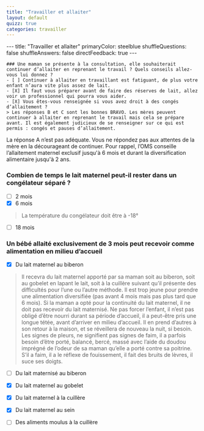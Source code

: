 ```yaml
---
title: "Travailler et allaiter"
layout: default
quizz: true
categories: travailler
--- 
```

<div class="quizdown">
    ---
    title: "Travailler et allaiter"
    primaryColor: steelblue
    shuffleQuestions: false
    shuffleAnswers: false
    directFeedback: true
    ---

    ### Une maman se présente à la consultation, elle souhaiterait continuer d’allaiter en reprenant le travail ? Quels conseils allez-vous lui donnez ?
    - [ ] Continuer à allaiter en travaillant est fatiguant, de plus votre enfant n’aura vite plus assez de lait.
    - [X] Il faut vous préparer avant de faire des réserves de lait, allez voir un professionnel qui pourra vous aider.
    - [X] Vous êtes-vous renseignée si vous avez droit à des congés d’allaitement ?
	> Les réponses B et C sont les bonnes BRAVO. Les mères peuvent continuer à allaiter en reprenant le travail mais cela se prépare avant. Il est également judicieux de se renseigner sur ce qui est permis : congés et pauses d’allaitement.
La réponse A n’est pas adéquate. Vous ne répondez pas aux attentes de la mère en la décourageant de continuer. Pour rappel, l’OMS conseille l’allaitement maternel exclusif jusqu'à 6 mois et durant la diversification alimentaire jusqu'à 2 ans.


   ###  Combien de temps le lait maternel peut-il rester dans un congélateur séparé ?
   - [ ] 2 mois
   - [X] 6 mois
   > La température du congélateur doit être à -18°
   - [ ] 18 mois



   ### Un bébé allaité exclusivement de 3 mois peut recevoir comme alimentation en milieu d’accueil
   - [X] Du lait maternel au biberon
   > Il recevra du lait maternel apporté par sa maman soit au biberon, soit au gobelet en lapant le lait, soit à la cuillère suivant qu’il présente des difficultés pour l’une ou l’autre méthode.
   Il est trop jeune pour prendre une alimentation diversifiée (pas avant 4 mois mais pas plus tard que 6 mois). Si la maman a opté pour la continuité du lait maternel, il ne doit pas recevoir du lait maternisé. Ne pas forcer l’enfant, il n’est pas obligé d’être nourri durant sa période d’accueil, il a peut-être pris une longue tétée, avant d’arriver en milieu d’accueil.
   Il en prend d’autres à son retour à la maison, et se réveillera de nouveau la nuit, si besoin. Les signes de pleurs, ne signifient pas signes de faim, il a parfois besoin d’être porté, balancé, bercé, massé avec l’aide du doudou imprégné de l’odeur de sa maman qu’elle a porté contre sa poitrine. S’il a faim, il a le réflexe de fouissement, il fait des bruits de lèvres, il suce ses doigts. 
   - [ ] Du lait maternisé au biberon
   - [X] Du lait maternel au gobelet
   - [X] Du lait maternel à la cuillère 
   - [X] Du lait maternel au sein
   - [ ] Des aliments moulus à la cuillère 

